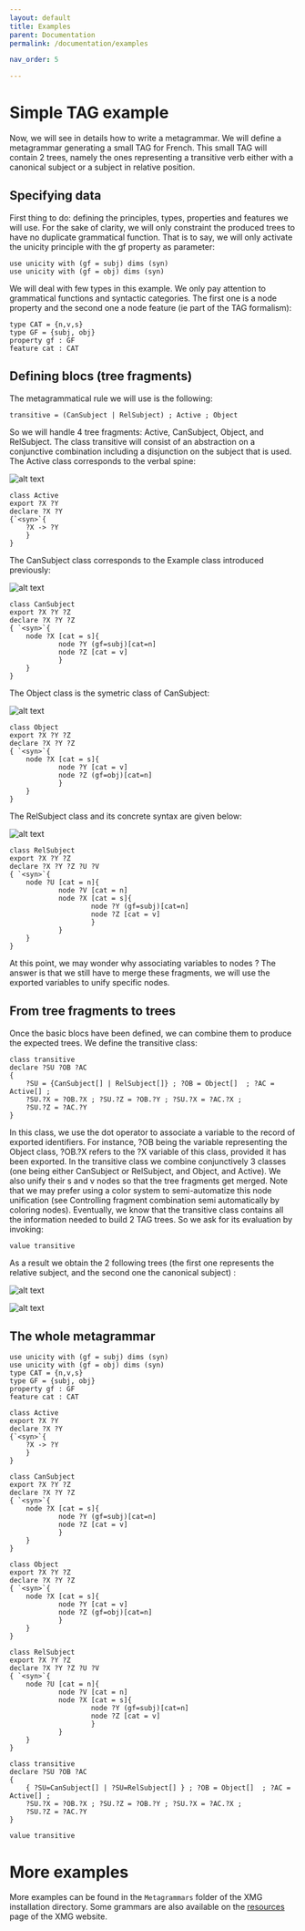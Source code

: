```yaml
---
layout: default
title: Examples
parent: Documentation
permalink: /documentation/examples

nav_order: 5

---
```


# Simple TAG example

Now, we will see in details how to write a metagrammar. We will define a metagrammar generating a
small TAG for French. This small TAG will contain 2 trees, namely the ones representing a transitive
verb either with a canonical subject or a subject in relative position.

## Specifying data

 
First thing to do: defining the principles, types, properties and features we will use. For the sake of clarity,
we will only constraint the produced trees to have no duplicate grammatical function. That is to say,
we will only activate the unicity principle with the gf property as parameter:

    use unicity with (gf = subj) dims (syn)
    use unicity with (gf = obj) dims (syn)

We will deal with few types in this example. We only pay attention to grammatical functions and syntactic categories. The first one is a node property and the second one a node feature (ie part of the TAG formalism):

    type CAT = {n,v,s}
    type GF = {subj, obj}
    property gf : GF
    feature cat : CAT

## Defining blocs (tree fragments)

The metagrammatical rule we will use is the following:

    transitive = (CanSubject | RelSubject) ; Active ; Object 

So we will handle 4 tree fragments: Active, CanSubject, Object, and RelSubject. The class transitive will consist of an abstraction on a conjunctive combination including a disjunction on the subject that is used.
The Active class corresponds to the verbal spine: 

![alt text](https://raw.githubusercontent.com/spetitjean/XMG-2/master/Doc/images/active.png)

    class Active
    export ?X ?Y
    declare ?X ?Y
    {`<syn>`{
        ?X -> ?Y
        }
    }

The CanSubject class corresponds to the Example class introduced previously:

![alt text](https://raw.githubusercontent.com/spetitjean/XMG-2/master/Doc/images/cansubj.png)

    class CanSubject
    export ?X ?Y ?Z
    declare ?X ?Y ?Z
    { `<syn>`{
        node ?X [cat = s]{
                node ?Y (gf=subj)[cat=n]
                node ?Z [cat = v]
                }
        }
    }

The Object class is the symetric class of CanSubject:

![alt text](https://raw.githubusercontent.com/spetitjean/XMG-2/master/Doc/images/obj.png)


    class Object
    export ?X ?Y ?Z
    declare ?X ?Y ?Z
    { `<syn>`{
        node ?X [cat = s]{
                node ?Y [cat = v]
                node ?Z (gf=obj)[cat=n]
                }
        }
    }

The RelSubject class and its concrete syntax are given below:

![alt text](https://raw.githubusercontent.com/spetitjean/XMG-2/master/Doc/images/relsubj.png)

    class RelSubject
    export ?X ?Y ?Z
    declare ?X ?Y ?Z ?U ?V
    { `<syn>`{
        node ?U [cat = n]{
                node ?V [cat = n]
                node ?X [cat = s]{
                        node ?Y (gf=subj)[cat=n]
                        node ?Z [cat = v]
                        }
                }
        }
    }

At this point, we may wonder why associating variables to nodes ? The answer is that we still have to
merge these fragments, we will use the exported variables to unify specific nodes.

## From tree fragments to trees

 
Once the basic blocs have been defined, we can combine them to produce the expected trees. We define the transitive class:

    class transitive
    declare ?SU ?OB ?AC
    {
        ?SU = {CanSubject[] | RelSubject[]} ; ?OB = Object[]  ; ?AC = Active[] ;
        ?SU.?X = ?OB.?X ; ?SU.?Z = ?OB.?Y ; ?SU.?X = ?AC.?X ;
        ?SU.?Z = ?AC.?Y 
    }

In this class, we use the dot operator to associate a variable to the record of exported identifiers. For
instance, ?OB being the variable representing the Object class, ?OB.?X refers to the ?X variable of this class, provided it has been exported. In the transitive class we combine conjunctively 3 classes (one being either CanSubject or RelSubject, and Object, and Active). We also unify their s and v nodes so that the tree fragments get merged. Note that we may prefer using a color system to semi-automatize this node unification (see Controlling fragment combination semi automatically by coloring nodes).
Eventually, we know that the  transitive class contains all the information needed to build 2 TAG
trees. So we ask for its evaluation by invoking:


    value transitive

As a result we obtain the 2 following trees (the first one represents the relative subject, and the second
one the canonical subject) :

![alt text](https://raw.githubusercontent.com/spetitjean/XMG-2/master/Doc/images/solution_1.png)
    
![alt text](https://raw.githubusercontent.com/spetitjean/XMG-2/master/Doc/images/solution_2.png)
    
## The whole metagrammar


    use unicity with (gf = subj) dims (syn)
    use unicity with (gf = obj) dims (syn)
    type CAT = {n,v,s}
    type GF = {subj, obj}
    property gf : GF
    feature cat : CAT
    
    class Active
    export ?X ?Y
    declare ?X ?Y
    {`<syn>`{
        ?X -> ?Y
        }
    }
    
    class CanSubject
    export ?X ?Y ?Z
    declare ?X ?Y ?Z
    { `<syn>`{
        node ?X [cat = s]{
                node ?Y (gf=subj)[cat=n]
                node ?Z [cat = v]
                }
        }
    }
    
    class Object
    export ?X ?Y ?Z
    declare ?X ?Y ?Z
    { `<syn>`{
        node ?X [cat = s]{
                node ?Y [cat = v]
                node ?Z (gf=obj)[cat=n]
                }
        }
    }
    
    class RelSubject
    export ?X ?Y ?Z
    declare ?X ?Y ?Z ?U ?V
    { `<syn>`{
        node ?U [cat = n]{
                node ?V [cat = n]
                node ?X [cat = s]{
                        node ?Y (gf=subj)[cat=n]
                        node ?Z [cat = v]
                        }
                }
        }
    }
    
    class transitive
    declare ?SU ?OB ?AC
    {
        { ?SU=CanSubject[] | ?SU=RelSubject[] } ; ?OB = Object[]  ; ?AC = Active[] ;
        ?SU.?X = ?OB.?X ; ?SU.?Z = ?OB.?Y ; ?SU.?X = ?AC.?X ;
        ?SU.?Z = ?AC.?Y 
    }
    
    value transitive
    
#  More examples

More examples can be found in the `Metagrammars` folder of the XMG installation directory. Some grammars are also available on the [resources](http://xmg.phil.hhu.de/index.php/upload/resources) page of the XMG website.

